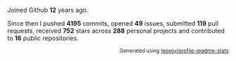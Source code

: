Joined Github **12** years ago.

Since then I pushed **4195** commits, opened **49** issues, submitted **119** pull requests, received **752** stars across **288** personal projects and contributed to **16** public repositories.

<p align="right"><sub>Generated using <a href="https://github.com/marketplace/actions/profile-readme-stats">teoxoy/profile-readme-stats</a></sub></p>
